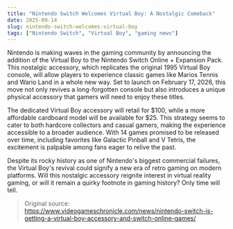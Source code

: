 ```yaml
---
title: "Nintendo Switch Welcomes Virtual Boy: A Nostalgic Comeback"
date: 2025-09-14
slug: nintendo-switch-welcomes-virtual-boy
tags: ["Nintendo Switch", "Virtual Boy", "gaming news"]
---
```


Nintendo is making waves in the gaming community by announcing the addition of the Virtual Boy to the Nintendo Switch Online + Expansion Pack. This nostalgic accessory, which replicates the original 1995 Virtual Boy console, will allow players to experience classic games like Marios Tennis and Wario Land in a whole new way. Set to launch on February 17, 2026, this move not only revives a long-forgotten console but also introduces a unique physical accessory that gamers will need to enjoy these titles.

The dedicated Virtual Boy accessory will retail for $100, while a more affordable cardboard model will be available for $25. This strategy seems to cater to both hardcore collectors and casual gamers, making the experience accessible to a broader audience. With 14 games promised to be released over time, including favorites like Galactic Pinball and V Tetris, the excitement is palpable among fans eager to relive the past.

Despite its rocky history as one of Nintendo's biggest commercial failures, the Virtual Boy's revival could signify a new era of retro gaming on modern platforms. Will this nostalgic accessory reignite interest in virtual reality gaming, or will it remain a quirky footnote in gaming history? Only time will tell.
> Original source: https://www.videogameschronicle.com/news/nintendo-switch-is-getting-a-virtual-boy-accessory-and-switch-online-games/